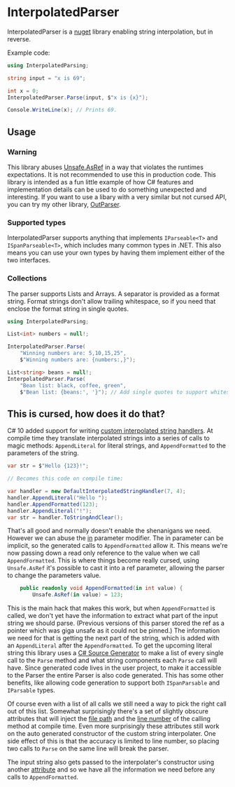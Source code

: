 # InterpolatedParser

InterpolatedParser is a [nuget](https://www.nuget.org/packages/InterpolatedParser/) library enabling string interpolation, but in reverse.

Example code:
```csharp
using InterpolatedParsing;

string input = "x is 69";

int x = 0;
InterpolatedParser.Parse(input, $"x is {x}");

Console.WriteLine(x); // Prints 69.
```

## Usage

### Warning
This library abuses [Unsafe.AsRef](https://learn.microsoft.com/en-us/dotnet/api/system.runtime.compilerservices.unsafe.asref) in a way that violates the runtimes expectations. It is not recommended to use this in production code. This library is intended as a fun little example of how C# features and implementation details can be used to do something unexpected and interesting. If you want to use a libary with a very similar but not cursed API, you can try my other library, [OutParser](https://github.com/AntonBergaker/OutParser).

### Supported types
InterpolatedParser supports anything that implements `IParseable<T>` and `ISpanParseable<T>`, which includes many common types in .NET. This also means you can use your own types by having them implement either of the two interfaces.

### Collections
The parser supports Lists and Arrays. A separator is provided as a format string. Format strings don't allow trailing whitespace, so if you need that enclose the format string in single quotes.

```csharp
using InterpolatedParsing;

List<int> numbers = null!;

InterpolatedParser.Parse(
	"Winning numbers are: 5,10,15,25",
	$"Winning numbers are: {numbers:,}");

List<string> beans = null!;
InterpolatedParser.Parse(
	"Bean list: black, coffee, green",
	$"Bean list: {beans:', '}"); // Add single quotes to support whitespace
```


## This is cursed, how does it do that?
C# 10 added support for writing [custom interpolated string handlers](https://learn.microsoft.com/en-us/dotnet/csharp/whats-new/tutorials/interpolated-string-handler). At compile time they translate interpolated strings into a series of calls to magic methods: `AppendLiteral` for literal strings, and `AppendFormatted` to the parameters of the string.

```csharp
var str = $"Hello {123}!";

// Becomes this code on compile time:

var handler = new DefaultInterpolatedStringHandler(7, 4);
handler.AppendLiteral("Hello ");
handler.AppendFormatted(123);
handler.AppendLiteral("!");
var str = handler.ToStringAndClear();
```

That's all good and normally doesn't enable the shenanigans we need. However we can abuse the [in](https://learn.microsoft.com/en-us/dotnet/csharp/language-reference/keywords/method-parameters#in-parameter-modifier) parameter modifier. The in parameter can be implicit, so the generated calls to `AppendFormatted` allow it. This means we're now passing down a read only reference to the value when we call `AppendFormatted`. This is where things become really cursed, using `Unsafe.AsRef` it's possible to cast it into a ref parameter, allowing the parser to change the parameters value.

```csharp
    public readonly void AppendFormatted(in int value) {
        Unsafe.AsRef(in value) = 123;
```

This is the main hack that makes this work, but when `AppendFormatted` is called, we don't yet have the information to extract what part of the input string we should parse. (Previous versions of this parser stored the ref as a pointer which was giga unsafe as it could not be pinned.) The information we need for that is getting the next part of the string, which is added with an `AppendLiteral` after the `AppendFormatted`. To get the upcoming literal string this library uses a [C# Source Generator](https://learn.microsoft.com/en-us/dotnet/csharp/roslyn-sdk/source-generators-overview) to make a list of every single call to the `Parse` method and what string components each `Parse` call will have. Since generated code lives in the user project, to make it accessible to the Parser the entire Parser is also code generated. This has some other benefits, like allowing code generation to support both `ISpanParsable` and `IParsable` types.

Of course even with a list of all calls we still need a way to pick the right call out of this list. Somewhat surprisingly there's a set of slightly obscure attributes that will inject the [file path](https://learn.microsoft.com/en-us/dotnet/api/system.runtime.compilerservices.callerfilepathattribute) and the [line number](https://learn.microsoft.com/en-us/dotnet/api/system.runtime.compilerservices.callerlinenumberattribute) of the calling method at compile time.
Even more surprisingly these attributes still work on the auto generated constructor of the custom string interpolater. One side effect of this is that the accuracy is limited to line number, so placing two calls to `Parse` on the same line will break the parser.

The input string also gets passed to the interpolater's constructor using another [attribute](https://learn.microsoft.com/en-us/dotnet/api/system.runtime.compilerservices.interpolatedstringhandlerargumentattribute) and so we have all the information we need before any calls to `AppendFormatted`.
